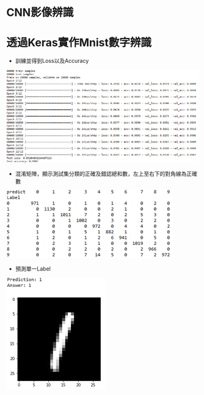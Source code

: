 # CNN影像辨識
# 透過Keras實作Mnist數字辨識

* 訓練並得到Loss以及Accuracy

![image](https://github.com/YuXiangWa/Mnist/blob/master/Training.PNG)

* 混淆矩陣，顯示測試集分類的正確及錯認總和數，左上至右下的對角線為正確數

![image](https://github.com/YuXiangWa/Mnist/blob/master/Confusion%20Matrix.PNG)

* 預測單一Label

![image](https://github.com/YuXiangWa/Mnist/blob/master/Prediction.PNG)

